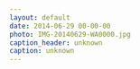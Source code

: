 ```yaml
---
layout: default
date: 2014-06-29 00-00-00
photo: IMG-20140629-WA0000.jpg
caption_header: unknown
caption: unknown
---
```

